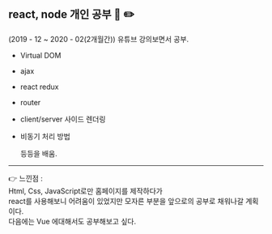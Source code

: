 ## react, node 개인 공부 :green_book: :pencil2:  

 (2019 - 12 ~ 2020 - 02(2개월간)) 유튜브 강의보면서 공부. 
  
- Virtual DOM  
- ajax  
- react redux  
- router  
- client/server 사이드 렌더링  
- 비동기 처리 방법  
  
  등등을 배움.
  
-----------------------------------------------  
  
  :point_right: 느낀점 :  
       Html, Css, JavaScript로만 홈페이지를 제작하다가  
       react를 사용해보니 어려움이 있었지만 모자른 부분을 앞으로의 공부로 채워나갈 계획이다.  
       다음에는 Vue 에대해서도 공부해보고 싶다.  


  
